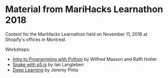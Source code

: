 # Material from MariHacks Learnathon 2018

Content for the MariHacks Learnathon held on November 11, 2018 at
Shopify's offices in Montreal.

Workshops:
* [Intro to Programming with Python](Intro%20to%20Programming%20with%20Python/README.md)
  by Wilfred Masson and Raffi Hotter
* [Snake with p5.js](Snake%20with%20p5.js)
  by Ian Langleben
* [Deep Learning](Deep%20Learning/slides.pdf)
  by Jeremy Pinto
